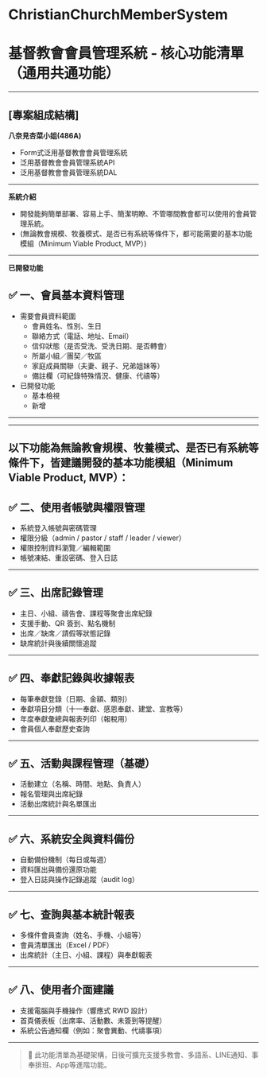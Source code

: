 # ChristianChurchMemberSystem 
# 基督教會會員管理系統 - 核心功能清單（通用共通功能）
***
## [專案組成結構]
**八奈見杏菜小姐(486A)**
- Form式泛用基督教會會員管理系統
- 泛用基督教會會員管理系統API
- 泛用基督教會會員管理系統DAL 
***
**系統介紹**
- 開發能夠簡單部署、容易上手、簡潔明瞭、不管哪間教會都可以使用的會員管理系統。
- (無論教會規模、牧養模式、是否已有系統等條件下，都可能需要的基本功能模組（Minimum Viable Product, MVP）)
***
**已開發功能**
## ✅ 一、會員基本資料管理
- 需要會員資料範圍
  - 會員姓名、性別、生日
  - 聯絡方式（電話、地址、Email）
  - 信仰狀態（是否受洗、受洗日期、是否轉會）
  - 所屬小組／團契／牧區
  - 家庭成員關聯（夫妻、親子、兄弟姐妹等）
  - 備註欄（可紀錄特殊情況、健康、代禱等）
- 已開發功能
  - 基本檢視
  - 新增
---
---
以下功能為無論教會規模、牧養模式、是否已有系統等條件下，皆建議開發的基本功能模組（Minimum Viable Product, MVP）：
---

## ✅ 二、使用者帳號與權限管理
- 系統登入帳號與密碼管理
- 權限分級（admin / pastor / staff / leader / viewer）
- 權限控制資料瀏覽／編輯範圍
- 帳號凍結、重設密碼、登入日誌

---

## ✅ 三、出席記錄管理
- 主日、小組、禱告會、課程等聚會出席紀錄
- 支援手動、QR 簽到、點名機制
- 出席／缺席／請假等狀態記錄
- 缺席統計與後續關懷追蹤

---

## ✅ 四、奉獻記錄與收據報表
- 每筆奉獻登錄（日期、金額、類別）
- 奉獻項目分類（十一奉獻、感恩奉獻、建堂、宣教等）
- 年度奉獻彙總與報表列印（報稅用）
- 會員個人奉獻歷史查詢

---

## ✅ 五、活動與課程管理（基礎）
- 活動建立（名稱、時間、地點、負責人）
- 報名管理與出席紀錄
- 活動出席統計與名單匯出

---

## ✅ 六、系統安全與資料備份
- 自動備份機制（每日或每週）
- 資料匯出與備份還原功能
- 登入日誌與操作記錄追蹤（audit log）

---

## ✅ 七、查詢與基本統計報表
- 多條件會員查詢（姓名、手機、小組等）
- 會員清單匯出（Excel / PDF）
- 出席統計（主日、小組、課程）與奉獻報表

---

## ✅ 八、使用者介面建議
- 支援電腦與手機操作（響應式 RWD 設計）
- 首頁儀表板（出席率、活動數、未簽到等提醒）
- 系統公告通知欄（例如：聚會異動、代禱事項）

---

> 🔧 此功能清單為基礎架構，日後可擴充支援多教會、多語系、LINE通知、事奉排班、App等進階功能。
